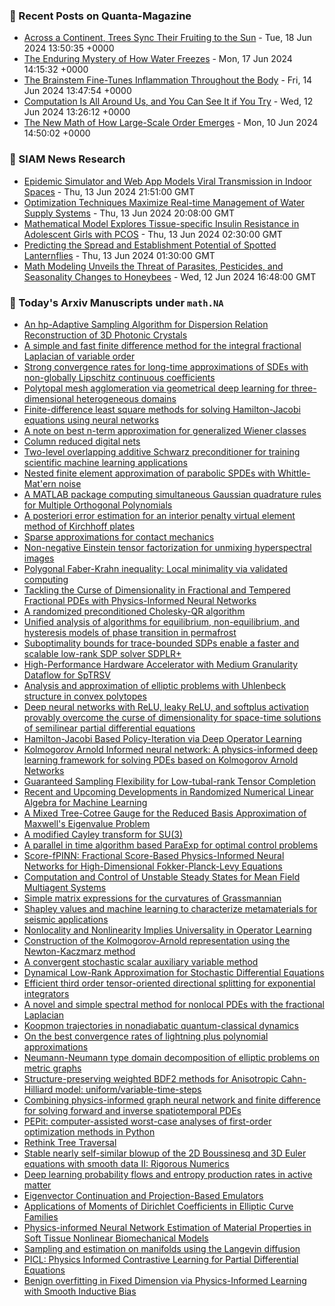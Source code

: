 ### 📝 Recent Posts on Quanta-Magazine
<!-- quanta starts -->
* <a href="https://www.quantamagazine.org/across-a-continent-trees-sync-their-fruiting-to-the-sun-20240618/">Across a Continent, Trees Sync Their Fruiting to the Sun</a> - Tue, 18 Jun 2024 13:50:35 +0000
* <a href="https://www.quantamagazine.org/the-enduring-mystery-of-how-water-freezes-20240617/">The Enduring Mystery of How Water Freezes</a> - Mon, 17 Jun 2024 14:15:32 +0000
* <a href="https://www.quantamagazine.org/the-brainstem-fine-tunes-inflammation-throughout-the-body-20240614/">The Brainstem Fine-Tunes Inflammation Throughout the Body</a> - Fri, 14 Jun 2024 13:47:54 +0000
* <a href="https://www.quantamagazine.org/computation-is-all-around-us-and-you-can-see-it-if-you-try-20240612/">Computation Is All Around Us, and You Can See It if You Try</a> - Wed, 12 Jun 2024 13:26:12 +0000
* <a href="https://www.quantamagazine.org/the-new-math-of-how-large-scale-order-emerges-20240610/">The New Math of How Large-Scale Order Emerges</a> - Mon, 10 Jun 2024 14:50:02 +0000
<!-- quanta ends -->

### 📝 SIAM News Research
<!-- siam-news starts -->
* <a href="https://sinews.siam.org/Details-Page/epidemic-simulator-and-web-app-models-viral-transmission-in-indoor-spaces">Epidemic Simulator and Web App Models Viral Transmission in Indoor Spaces</a> - Thu, 13 Jun 2024 21:51:00 GMT
* <a href="https://sinews.siam.org/Details-Page/optimization-techniques-maximize-real-time-management-of-water-supply-systems">Optimization Techniques Maximize Real-time Management of Water Supply Systems</a> - Thu, 13 Jun 2024 20:08:00 GMT
* <a href="https://sinews.siam.org/Details-Page/mathematical-model-explores-tissue-specific-insulin-resistance-in-adolescent-girls-with-pcos">Mathematical Model Explores Tissue-specific Insulin Resistance in Adolescent Girls with PCOS</a> - Thu, 13 Jun 2024 02:30:00 GMT
* <a href="https://sinews.siam.org/Details-Page/predicting-the-spread-and-establishment-potential-of-spotted-lanternflies">Predicting the Spread and Establishment Potential of Spotted Lanternflies</a> - Thu, 13 Jun 2024 01:30:00 GMT
* <a href="https://sinews.siam.org/Details-Page/math-modeling-unveils-the-threat-of-parasites-pesticides-and-seasonality-changes-to-honeybees">Math Modeling Unveils the Threat of Parasites, Pesticides, and Seasonality Changes to Honeybees</a> - Wed, 12 Jun 2024 16:48:00 GMT
<!-- siam-news ends -->

### 📝 Today's Arxiv Manuscripts under ``math.NA``
<!-- arxiv-math-na starts -->
* <a href="https://arxiv.org/abs/2406.10523">An hp-Adaptive Sampling Algorithm for Dispersion Relation Reconstruction of 3D Photonic Crystals</a>
* <a href="https://arxiv.org/abs/2406.10524">A simple and fast finite difference method for the integral fractional Laplacian of variable order</a>
* <a href="https://arxiv.org/abs/2406.10582">Strong convergence rates for long-time approximations of SDEs with non-globally Lipschitz continuous coefficients</a>
* <a href="https://arxiv.org/abs/2406.10587">Polytopal mesh agglomeration via geometrical deep learning for three-dimensional heterogeneous domains</a>
* <a href="https://arxiv.org/abs/2406.10758">Finite-difference least square methods for solving Hamilton-Jacobi equations using neural networks</a>
* <a href="https://arxiv.org/abs/2406.10761">A note on best n-term approximation for generalized Wiener classes</a>
* <a href="https://arxiv.org/abs/2406.10850">Column reduced digital nets</a>
* <a href="https://arxiv.org/abs/2406.10997">Two-level overlapping additive Schwarz preconditioner for training scientific machine learning applications</a>
* <a href="https://arxiv.org/abs/2406.11041">Nested finite element approximation of parabolic SPDEs with Whittle-Mat'ern noise</a>
* <a href="https://arxiv.org/abs/2406.11269">A MATLAB package computing simultaneous Gaussian quadrature rules for Multiple Orthogonal Polynomials</a>
* <a href="https://arxiv.org/abs/2406.11411">A posteriori error estimation for an interior penalty virtual element method of Kirchhoff plates</a>
* <a href="https://arxiv.org/abs/2406.11461">Sparse approximations for contact mechanics</a>
* <a href="https://arxiv.org/abs/2406.11471">Non-negative Einstein tensor factorization for unmixing hyperspectral images</a>
* <a href="https://arxiv.org/abs/2406.11575">Polygonal Faber-Krahn inequality: Local minimality via validated computing</a>
* <a href="https://arxiv.org/abs/2406.11708">Tackling the Curse of Dimensionality in Fractional and Tempered Fractional PDEs with Physics-Informed Neural Networks</a>
* <a href="https://arxiv.org/abs/2406.11751">A randomized preconditioned Cholesky-QR algorithm</a>
* <a href="https://arxiv.org/abs/2406.11812">Unified analysis of algorithms for equilibrium, non-equilibrium, and hysteresis models of phase transition in permafrost</a>
* <a href="https://arxiv.org/abs/2406.10407">Suboptimality bounds for trace-bounded SDPs enable a faster and scalable low-rank SDP solver SDPLR+</a>
* <a href="https://arxiv.org/abs/2406.10511">High-Performance Hardware Accelerator with Medium Granularity Dataflow for SpTRSV</a>
* <a href="https://arxiv.org/abs/2406.10762">Analysis and approximation of elliptic problems with Uhlenbeck structure in convex polytopes</a>
* <a href="https://arxiv.org/abs/2406.10876">Deep neural networks with ReLU, leaky ReLU, and softplus activation provably overcome the curse of dimensionality for space-time solutions of semilinear partial differential equations</a>
* <a href="https://arxiv.org/abs/2406.10920">Hamilton-Jacobi Based Policy-Iteration via Deep Operator Learning</a>
* <a href="https://arxiv.org/abs/2406.11045">Kolmogorov Arnold Informed neural network: A physics-informed deep learning framework for solving PDEs based on Kolmogorov Arnold Networks</a>
* <a href="https://arxiv.org/abs/2406.11092">Guaranteed Sampling Flexibility for Low-tubal-rank Tensor Completion</a>
* <a href="https://arxiv.org/abs/2406.11151">Recent and Upcoming Developments in Randomized Numerical Linear Algebra for Machine Learning</a>
* <a href="https://arxiv.org/abs/2406.11276">A Mixed Tree-Cotree Gauge for the Reduced Basis Approximation of Maxwell's Eigenvalue Problem</a>
* <a href="https://arxiv.org/abs/2406.11337">A modified Cayley transform for SU(3)</a>
* <a href="https://arxiv.org/abs/2406.11478">A parallel in time algorithm based ParaExp for optimal control problems</a>
* <a href="https://arxiv.org/abs/2406.11676">Score-fPINN: Fractional Score-Based Physics-Informed Neural Networks for High-Dimensional Fokker-Planck-Levy Equations</a>
* <a href="https://arxiv.org/abs/2406.11725">Computation and Control of Unstable Steady States for Mean Field Multiagent Systems</a>
* <a href="https://arxiv.org/abs/2406.11821">Simple matrix expressions for the curvatures of Grassmannian</a>
* <a href="https://arxiv.org/abs/2108.00493">Shapley values and machine learning to characterize metamaterials for seismic applications</a>
* <a href="https://arxiv.org/abs/2304.13221">Nonlocality and Nonlinearity Implies Universality in Operator Learning</a>
* <a href="https://arxiv.org/abs/2305.08194">Construction of the Kolmogorov-Arnold representation using the Newton-Kaczmarz method</a>
* <a href="https://arxiv.org/abs/2308.07060">A convergent stochastic scalar auxiliary variable method</a>
* <a href="https://arxiv.org/abs/2308.11581">Dynamical Low-Rank Approximation for Stochastic Differential Equations</a>
* <a href="https://arxiv.org/abs/2310.07551">Efficient third order tensor-oriented directional splitting for exponential integrators</a>
* <a href="https://arxiv.org/abs/2311.07814">A novel and simple spectral method for nonlocal PDEs with the fractional Laplacian</a>
* <a href="https://arxiv.org/abs/2312.13878">Koopmon trajectories in nonadiabatic quantum-classical dynamics</a>
* <a href="https://arxiv.org/abs/2312.16116">On the best convergence rates of lightning plus polynomial approximations</a>
* <a href="https://arxiv.org/abs/2402.05707">Neumann-Neumann type domain decomposition of elliptic problems on metric graphs</a>
* <a href="https://arxiv.org/abs/2404.13259">Structure-preserving weighted BDF2 methods for Anisotropic Cahn-Hilliard model: uniform/variable-time-steps</a>
* <a href="https://arxiv.org/abs/2405.20000">Combining physics-informed graph neural network and finite difference for solving forward and inverse spatiotemporal PDEs</a>
* <a href="https://arxiv.org/abs/2201.04040">PEPit: computer-assisted worst-case analyses of first-order optimization methods in Python</a>
* <a href="https://arxiv.org/abs/2209.04825">Rethink Tree Traversal</a>
* <a href="https://arxiv.org/abs/2305.05660">Stable nearly self-similar blowup of the 2D Boussinesq and 3D Euler equations with smooth data II: Rigorous Numerics</a>
* <a href="https://arxiv.org/abs/2309.12991">Deep learning probability flows and entropy production rates in active matter</a>
* <a href="https://arxiv.org/abs/2310.19419">Eigenvector Continuation and Projection-Based Emulators</a>
* <a href="https://arxiv.org/abs/2311.17215">Applications of Moments of Dirichlet Coefficients in Elliptic Curve Families</a>
* <a href="https://arxiv.org/abs/2312.09787">Physics-informed Neural Network Estimation of Material Properties in Soft Tissue Nonlinear Biomechanical Models</a>
* <a href="https://arxiv.org/abs/2312.14882">Sampling and estimation on manifolds using the Langevin diffusion</a>
* <a href="https://arxiv.org/abs/2401.16327">PICL: Physics Informed Contrastive Learning for Partial Differential Equations</a>
* <a href="https://arxiv.org/abs/2406.09194">Benign overfitting in Fixed Dimension via Physics-Informed Learning with Smooth Inductive Bias</a>
<!-- arxiv-math-na ends -->
